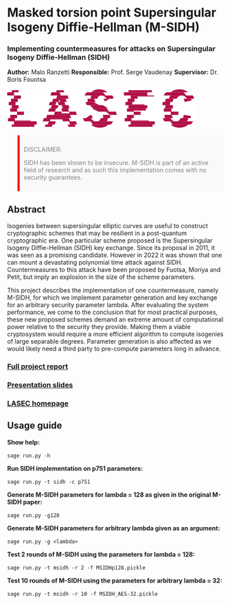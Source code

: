 # Masked torsion point Supersingular Isogeny Diffie-Hellman (M-SIDH)
### Implementing countermeasures for attacks on Supersingular Isogeny Diffie-Hellman (SIDH)

**Author:** Malo Ranzetti
**Responsible:** Prof. Serge Vaudenay
**Supervisor:**  Dr. Boris Fouotsa

![LASEC](./figures/logo_lasec_coul.png)

<blockquote style="border-left: 5px solid #ff0000; background-color: #f9f9f9; color: #808080; padding: 10px;">
    <p>DISCLAIMER:</p>
    <p>SIDH has been shown to be insecure. M-SIDH is part of an active field of research and as such this implementation comes with no security guarantees.</p>
</blockquote>

## Abstract
Isogenies between supersingular elliptic curves are useful to construct cryptographic schemes that may be resilient in a post-quantum cryptographic era. One particular scheme proposed is the Supersingular Isogeny Diffie-Hellman (SIDH) key exchange. Since its proposal in 2011, it was seen as a promising candidate. However in 2022 it was shown that one can mount a devastating polynomial time attack against SIDH. Countermeasures to this attack have been proposed by Fuotsa, Moriya and Petit, but imply an explosion in the size of the scheme parameters. 

This project describes the implementation of one countermeasure, namely M-SIDH, for which we implement parameter generation and key exchange for an arbitrary security parameter lambda. After evaluating the system performance, we come to the conclusion that for most practical purposes, these new proposed schemes demand an extreme amount of computational power relative to the security they provide. Making them a viable cryptosystem would require a more efficient algorithm to compute isogenies of large separable degrees. Parameter generation is also affected as we would likely need a third party to pre-compute parameters long in advance.

### [Full project report](./report.pdf)
### [Presentation slides](./presentation.pdf)
### [LASEC homepage](https://lasec.epfl.ch/)

## Usage guide

**Show help:**
    
    sage run.py -h

**Run SIDH implementation on p751 parameters:**
    
    sage run.py -t sidh -c p751

**Generate M-SIDH parameters for lambda = 128 as given in the original M-SIDH paper:**
    
    sage run.py -g128

**Generate M-SIDH parameters for arbitrary lambda given as an argument:**
    
    sage run.py -g <lambda>

**Test 2 rounds of M-SIDH using the parameters for lambda = 128:**
    
    sage run.py -t msidh -r 2 -f MSIDHp128.pickle

**Test 10 rounds of M-SIDH using the parameters for arbitrary lambda = 32:**
    
    sage run.py -t msidh -r 10 -f MSIDH_AES-32.pickle





